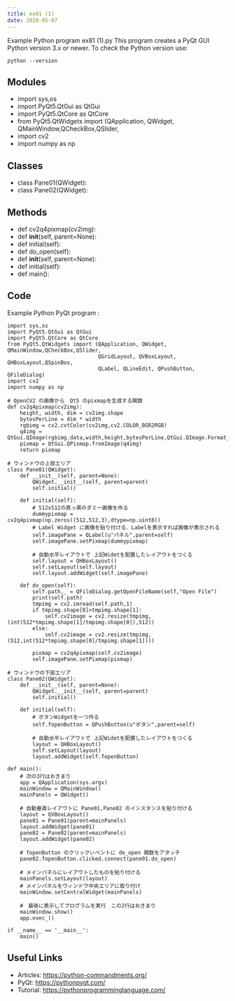```yaml
---
title: ex81 (1)
date: 2020-05-07
---
```

Example Python program ex81 (1).py
This program creates a PyQt GUI
Python version 3.x or newer.
To check the Python version use:

    python --version

## Modules

* import sys,os
* import PyQt5.QtGui as QtGui
* import PyQt5.QtCore as QtCore
* from PyQt5.QtWidgets import (QApplication, QWidget, QMainWindow,QCheckBox,QSlider,
* import cv2
* import numpy as np

## Classes

* class Pane01(QWidget):
* class Pane02(QWidget):

## Methods

* def cv2q4pixmap(cv2img):
* def __init__(self, parent=None):
* def initial(self):
* def do_open(self):
* def __init__(self, parent=None):
* def initial(self):
* def main():

## Code

Example Python PyQt program :

    import sys,os
    import PyQt5.QtGui as QtGui
    import PyQt5.QtCore as QtCore
    from PyQt5.QtWidgets import (QApplication, QWidget, QMainWindow,QCheckBox,QSlider,
                                 QGridLayout, QVBoxLayout, QHBoxLayout,QSpinBox,
                                 QLabel, QLineEdit, QPushButton, QFileDialog)
    import cv2
    import numpy as np
    
    # OpenCV2 の画像から　Qt5 のpixmapを生成する関数
    def cv2q4pixmap(cv2img):
        height, width, dim = cv2img.shape
        bytesPerLine = dim * width
        rgbimg = cv2.cvtColor(cv2img,cv2.COLOR_BGR2RGB)
        q4img = QtGui.QImage(rgbimg.data,width,height,bytesPerLine,QtGui.QImage.Format_RGB888)
        pixmap = QtGui.QPixmap.fromImage(q4img)
        return pixmap
    
    # ウィンドウの上部エリア
    class Pane01(QWidget):
        def __init__(self, parent=None):
            QWidget.__init__(self, parent=parent)
            self.initial()
    
        def initial(self):
            # 512x512の真っ黒のダミー画像を作る
            dummypixmap = cv2q4pixmap(np.zeros((512,512,3),dtype=np.uint8))
            # Label Widget に画像を貼り付ける．Labelを表示すれば画像が表示される
            self.imagePane = QLabel(u"パネル",parent=self)
            self.imagePane.setPixmap(dummypixmap)
    
            # 自動水平レイアウトで 上記Widetを配置したレイアウトをつくる
            self.layout = QHBoxLayout()
            self.setLayout(self.layout)
            self.layout.addWidget(self.imagePane)
    
        def do_open(self):
            self.path,_ = QFileDialog.getOpenFileName(self,"Open File")
            print(self.path)
            tmpimg = cv2.imread(self.path,1)
            if tmpimg.shape[0]>tmpimg.shape[1]:
                self.cv2image = cv2.resize(tmpimg,(int(512*tmpimg.shape[1]/tmpimg.shape[0]),512))
            else:
                self.cv2image = cv2.resize(tmpimg,(512,int(512*tmpimg.shape[0]/tmpimg.shape[1])))
    
            pixmap = cv2q4pixmap(self.cv2image)
            self.imagePane.setPixmap(pixmap)
    
    # ウィンドウの下部エリア
    class Pane02(QWidget):
        def __init__(self, parent=None):
            QWidget.__init__(self, parent=parent)
            self.initial()
    
        def initial(self):
            # ボタンWidgetを一つ作る
            self.fopenButton = QPushButton(u"ボタン",parent=self)
    
            # 自動水平レイアウトで 上記Widetを配置したレイアウトをつくる
            layout = QHBoxLayout()
            self.setLayout(layout)
            layout.addWidget(self.fopenButton)
    
    def main():
        # 次の3行はおきまり
        app = QApplication(sys.argv)
        mainWindow = QMainWindow()
        mainPanels = QWidget()
    
        # 自動垂直レイアウトに Pane01,Pane02 のインスタンスを貼り付ける
        layout = QVBoxLayout()
        pane01 = Pane01(parent=mainPanels)
        layout.addWidget(pane01)
        pane02 = Pane02(parent=mainPanels)
        layout.addWidget(pane02)
    
        # fopenButton のクリックいベントに do_open 関数をアタッチ
        pane02.fopenButton.clicked.connect(pane01.do_open)
    
        # メインパネルにレイアウトしたものを貼り付ける
        mainPanels.setLayout(layout)
        # メインパネルをウィンドウ中央エリアに取り付け
        mainWindow.setCentralWidget(mainPanels)
    
        #　最後に表示してプログラムを実行　この2行はおきまり
        mainWindow.show()
        app.exec_()
    
    if __name__ == '__main__':
        main()
    

## Useful Links

- Articles: https://python-commandments.org/
- PyQt: https://pythonpyqt.com/
- Tutorial: https://pythonprogramminglanguage.com/
